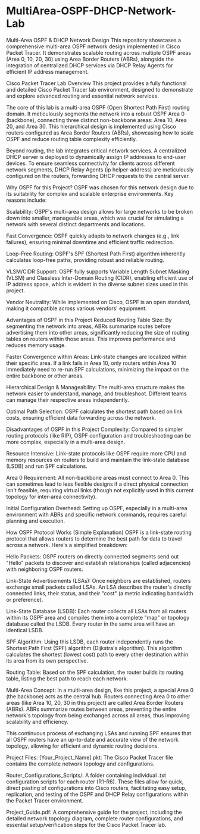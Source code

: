 # MultiArea-OSPF-DHCP-Network-Lab

Multi-Area OSPF & DHCP Network Design
This repository showcases a comprehensive multi-area OSPF network design implemented in Cisco Packet Tracer. It demonstrates scalable routing across multiple OSPF areas (Area 0, 10, 20, 30) using Area Border Routers (ABRs), alongside the integration of centralized DHCP services via DHCP Relay Agents for efficient IP address management.

Cisco Packet Tracer Lab Overview
This project provides a fully functional and detailed Cisco Packet Tracer lab environment, designed to demonstrate and explore advanced routing and essential network services.

The core of this lab is a multi-area OSPF (Open Shortest Path First) routing domain. It meticulously segments the network into a robust OSPF Area 0 (backbone), connecting three distinct non-backbone areas: Area 10, Area 20, and Area 30. This hierarchical design is implemented using Cisco routers configured as Area Border Routers (ABRs), showcasing how to scale OSPF and reduce routing table complexity efficiently.

Beyond routing, the lab integrates critical network services. A centralized DHCP server is deployed to dynamically assign IP addresses to end-user devices. To ensure seamless connectivity for clients across different network segments, DHCP Relay Agents (ip helper-address) are meticulously configured on the routers, forwarding DHCP requests to the central server.

Why OSPF for this Project?
OSPF was chosen for this network design due to its suitability for complex and scalable enterprise environments. Key reasons include:

Scalability: OSPF's multi-area design allows for large networks to be broken down into smaller, manageable areas, which was crucial for simulating a network with several distinct departments and locations.

Fast Convergence: OSPF quickly adapts to network changes (e.g., link failures), ensuring minimal downtime and efficient traffic redirection.

Loop-Free Routing: OSPF's SPF (Shortest Path First) algorithm inherently calculates loop-free paths, providing robust and reliable routing.

VLSM/CIDR Support: OSPF fully supports Variable Length Subnet Masking (VLSM) and Classless Inter-Domain Routing (CIDR), enabling efficient use of IP address space, which is evident in the diverse subnet sizes used in this project.

Vendor Neutrality: While implemented on Cisco, OSPF is an open standard, making it compatible across various vendors' equipment.

Advantages of OSPF in this Project
Reduced Routing Table Size: By segmenting the network into areas, ABRs summarize routes before advertising them into other areas, significantly reducing the size of routing tables on routers within those areas. This improves performance and reduces memory usage.

Faster Convergence within Areas: Link-state changes are localized within their specific area. If a link fails in Area 10, only routers within Area 10 immediately need to re-run SPF calculations, minimizing the impact on the entire backbone or other areas.

Hierarchical Design & Manageability: The multi-area structure makes the network easier to understand, manage, and troubleshoot. Different teams can manage their respective areas independently.

Optimal Path Selection: OSPF calculates the shortest path based on link costs, ensuring efficient data forwarding across the network.

Disadvantages of OSPF in this Project
Complexity: Compared to simpler routing protocols (like RIP), OSPF configuration and troubleshooting can be more complex, especially in a multi-area design.

Resource Intensive: Link-state protocols like OSPF require more CPU and memory resources on routers to build and maintain the link-state database (LSDB) and run SPF calculations.

Area 0 Requirement: All non-backbone areas must connect to Area 0. This can sometimes lead to less flexible designs if a direct physical connection isn't feasible, requiring virtual links (though not explicitly used in this current topology for inter-area connectivity).

Initial Configuration Overhead: Setting up OSPF, especially in a multi-area environment with ABRs and specific network commands, requires careful planning and execution.

How OSPF Protocol Works (Simple Explanation)
OSPF is a link-state routing protocol that allows routers to determine the best path for data to travel across a network. Here's a simplified breakdown:

Hello Packets: OSPF routers on directly connected segments send out "Hello" packets to discover and establish relationships (called adjacencies) with neighboring OSPF routers.

Link-State Advertisements (LSAs): Once neighbors are established, routers exchange small packets called LSAs. An LSA describes the router's directly connected links, their status, and their "cost" (a metric indicating bandwidth or preference).

Link-State Database (LSDB): Each router collects all LSAs from all routers within its OSPF area and compiles them into a complete "map" or topology database called the LSDB. Every router in the same area will have an identical LSDB.

SPF Algorithm: Using this LSDB, each router independently runs the Shortest Path First (SPF) algorithm (Dijkstra's algorithm). This algorithm calculates the shortest (lowest cost) path to every other destination within its area from its own perspective.

Routing Table: Based on the SPF calculation, the router builds its routing table, listing the best path to reach each network.

Multi-Area Concept: In a multi-area design, like this project, a special Area 0 (the backbone) acts as the central hub. Routers connecting Area 0 to other areas (like Area 10, 20, 30 in this project) are called Area Border Routers (ABRs). ABRs summarize routes between areas, preventing the entire network's topology from being exchanged across all areas, thus improving scalability and efficiency.

This continuous process of exchanging LSAs and running SPF ensures that all OSPF routers have an up-to-date and accurate view of the network topology, allowing for efficient and dynamic routing decisions.

Project Files:
[Your_Project_Name].pkt: The Cisco Packet Tracer file contains the complete network topology and configurations.

Router_Configurations_Scripts/: A folder containing individual .txt configuration scripts for each router (R1-R6). These files allow for quick, direct pasting of configurations into Cisco routers, facilitating easy setup, replication, and testing of the OSPF and DHCP Relay configurations within the Packet Tracer environment.

Project_Guide.pdf: A comprehensive guide for the project, including the detailed network topology diagram, complete router configurations, and essential setup/verification steps for the Cisco Packet Tracer lab.
